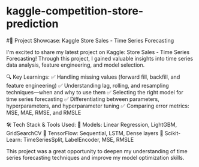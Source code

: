 # kaggle-competition-store-prediction
#🚀 Project Showcase: Kaggle Store Sales - Time Series Forecasting

I'm excited to share my latest project on Kaggle: Store Sales - Time Series Forecasting! Through this project, I gained valuable insights into time series data analysis, feature engineering, and model selection.

🔍 Key Learnings:
✅ Handling missing values (forward fill, backfill, and feature engineering)
✅ Understanding lag, rolling, and resampling techniques—when and why to use them
✅ Selecting the right model for time series forecasting
✅ Differentiating between parameters, hyperparameters, and hyperparameter tuning
✅ Comparing error metrics: MSE, MAE, RMSE, and RMSLE

🛠 Tech Stack & Tools Used:
🔹 Models: Linear Regression, LightGBM, GridSearchCV
🔹 TensorFlow: Sequential, LSTM, Dense layers
🔹 Scikit-Learn: TimeSeriesSplit, LabelEncoder, MSE, RMSLE

This project was a great opportunity to deepen my understanding of time series forecasting techniques and improve my model optimization skills.

